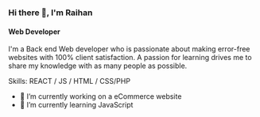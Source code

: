 ### Hi there 👋, I'm Raihan
#### Web Developer
I'm a Back end Web developer who is passionate about making error-free websites with 100% client satisfaction. A passion for learning drives me to share my knowledge with as many people as possible. 

Skills: REACT / JS / HTML / CSS/PHP

- 🔭 I’m currently working on a eCommerce website 
- 🌱 I’m currently learning JavaScript 
